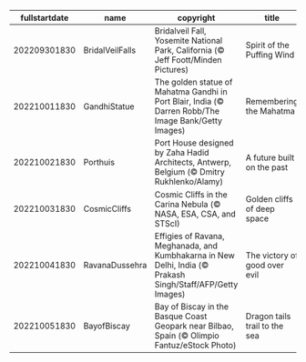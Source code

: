 |fullstartdate|name|copyright|title|image|
|--|--|--|--|--|
202209301830|BridalVeilFalls|Bridalveil Fall, Yosemite National Park, California (© Jeff Foott/Minden Pictures)|Spirit of the Puffing Wind|![](/en-IN/2022/10/202209301830BridalVeilFalls.jpg)|
202210011830|GandhiStatue|The golden statue of Mahatma Gandhi in Port Blair, India (© Darren Robb/The Image Bank/Getty Images)|Remembering the Mahatma|![](/en-IN/2022/10/202210011830GandhiStatue.jpg)|
202210021830|Porthuis|Port House designed by Zaha Hadid Architects, Antwerp, Belgium (© Dmitry Rukhlenko/Alamy)|A future built on the past|![](/en-IN/2022/10/202210021830Porthuis.jpg)|
202210031830|CosmicCliffs|Cosmic Cliffs in the Carina Nebula (© NASA, ESA, CSA, and STScI)|Golden cliffs of deep space|![](/en-IN/2022/10/202210031830CosmicCliffs.jpg)|
202210041830|RavanaDussehra|Effigies of Ravana, Meghanada, and Kumbhakarna in New Delhi, India (© Prakash Singh/Staff/AFP/Getty Images)|The victory of good over evil|![](/en-IN/2022/10/202210041830RavanaDussehra.jpg)|
202210051830|BayofBiscay|Bay of Biscay in the Basque Coast Geopark near Bilbao, Spain (© Olimpio Fantuz/eStock Photo)|Dragon tails trail to the sea|![](/en-IN/2022/10/202210051830BayofBiscay.jpg)|
